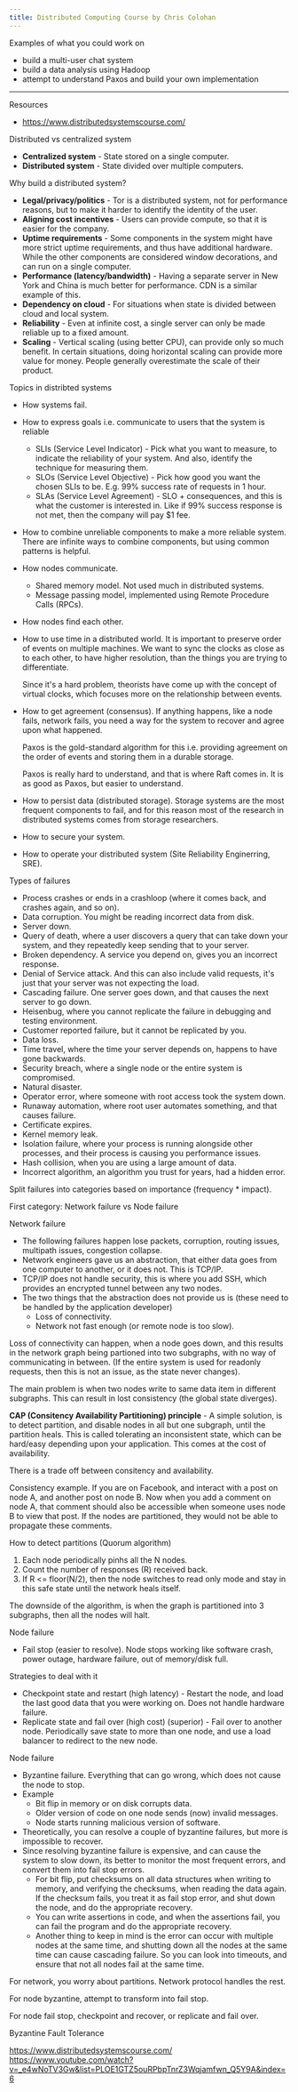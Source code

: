```yaml
---
title: Distributed Computing Course by Chris Colohan
---
```


Examples of what you could work on

-   build a multi-user chat system
-   build a data analysis using Hadoop
-   attempt to understand Paxos and build your own implementation

---

Resources

-   https://www.distributedsystemscourse.com/

Distributed vs centralized system

-   **Centralized system** - State stored on a single computer.
-   **Distributed system** - State divided over multiple computers.

Why build a distributed system?

-   **Legal/privacy/politics** - Tor is a distributed system, not for performance reasons, but to make it harder to identify the identity of the user.
-   **Aligning cost incentives** - Users can provide compute, so that it is easier for the company.
-   **Uptime requirements** - Some components in the system might have more strict uptime requirements, and thus have additional hardware. While the other components are considered window decorations, and can run on a single computer.
-   **Performance (latency/bandwidth)** - Having a separate server in New York and China is much better for performance. CDN is a similar example of this.
-   **Dependency on cloud** - For situations when state is divided between cloud and local system.
-   **Reliability** - Even at infinite cost, a single server can only be made reliable up to a fixed amount.
-   **Scaling** - Vertical scaling (using better CPU), can provide only so much benefit. In certain situations, doing horizontal scaling can provide more value for money. People generally overestimate the scale of their product.

Topics in distribted systems

-   How systems fail.
-   How to express goals i.e. communicate to users that the system is reliable
    -   SLIs (Service Level Indicator) - Pick what you want to measure, to indicate the reliability of your system. And also, identify the technique for measuring them.
    -   SLOs (Service Level Objective) - Pick how good you want the chosen SLIs to be. E.g. 99% success rate of requests in 1 hour.
    -   SLAs (Service Level Agreement) - SLO + consequences, and this is what the customer is interested in. Like if 99% success response is not met, then the company will pay $1 fee.
-   How to combine unreliable components to make a more reliable system. There are infinite ways to combine components, but using common patterns is helpful.
-   How nodes communicate.
    -   Shared memory model. Not used much in distributed systems.
    -   Message passing model, implemented using Remote Procedure Calls (RPCs).
-   How nodes find each other.
-   How to use time in a distributed world. It is important to preserve order of events on multiple machines. We want to sync the clocks as close as to each other, to have higher resolution, than the things you are trying to differentiate.

    Since it's a hard problem, theorists have come up with the concept of virtual clocks, which focuses more on the relationship between events.

-   How to get agreement (consensus). If anything happens, like a node fails, network fails, you need a way for the system to recover and agree upon what happened.

    Paxos is the gold-standard algorithm for this i.e. providing agreement on the order of events and storing them in a durable storage.

    Paxos is really hard to understand, and that is where Raft comes in. It is as good as Paxos, but easier to understand.

-   How to persist data (distributed storage). Storage systems are the most frequent components to fail, and for this reason most of the research in distributed systems comes from storage researchers.
-   How to secure your system.
-   How to operate your distributed system (Site Reliability Enginerring, SRE).

Types of failures

-   Process crashes or ends in a crashloop (where it comes back, and crashes again, and so on).
-   Data corruption. You might be reading incorrect data from disk.
-   Server down.
-   Query of death, where a user discovers a query that can take down your system, and they repeatedly keep sending that to your server.
-   Broken dependency. A service you depend on, gives you an incorrect response.
-   Denial of Service attack. And this can also include valid requests, it's just that your server was not expecting the load.
-   Cascading failure. One server goes down, and that causes the next server to go down.
-   Heisenbug, where you cannot replicate the failure in debugging and testing environment.
-   Customer reported failure, but it cannot be replicated by you.
-   Data loss.
-   Time travel, where the time your server depends on, happens to have gone backwards.
-   Security breach, where a single node or the entire system is compromised.
-   Natural disaster.
-   Operator error, where someone with root access took the system down.
-   Runaway automation, where root user automates something, and that causes failure.
-   Certificate expires.
-   Kernel memory leak.
-   Isolation failure, where your process is running alongside other processes, and their process is causing you performance issues.
-   Hash collision, when you are using a large amount of data.
-   Incorrect algorithm, an algorithm you trust for years, had a hidden error.

Split failures into categories based on importance (frequency \* impact).

First category: Network failure vs Node failure

Network failure

-   The following failures happen lose packets, corruption, routing issues, multipath issues, congestion collapse.
-   Network engineers gave us an abstraction, that either data goes from one computer to another, or it does not. This is TCP/IP.
-   TCP/IP does not handle security, this is where you add SSH, which provides an encrypted tunnel between any two nodes.
-   The two things that the abstraction does not provide us is (these need to be handled by the application developer)
    -   Loss of connectivity.
    -   Network not fast enough (or remote node is too slow).

Loss of connectivity can happen, when a node goes down, and this results in the network graph being partioned into two subgraphs, with no way of communicating in between. (If the entire system is used for readonly requests, then this is not an issue, as the state never changes).

The main problem is when two nodes write to same data item in different subgraphs. This can result in lost consistency (the global state diverges).

**CAP (Consitency Availability Partitioning) principle** - A simple solution, is to detect partition, and disable nodes in all but one subgraph, until the partition heals. This is called tolerating an inconsistent state, which can be hard/easy depending upon your application. This comes at the cost of availability.

There is a trade off between consitency and availability.

Consistency example. If you are on Facebook, and interact with a post on node A, and another post on node B. Now when you add a comment on node A, that comment should also be accessible when someone uses node B to view that post. If the nodes are partitioned, they would not be able to propagate these comments.

How to detect partitions (Quorum algorithm)

1. Each node periodically pinhs all the N nodes.
2. Count the number of responses (R) received back.
3. If R <= floor(N/2), then the node switches to read only mode and stay in this safe state until the network heals itself.

The downside of the algorithm, is when the graph is partitioned into 3 subgraphs, then all the nodes will halt.

Node failure

-   Fail stop (easier to resolve). Node stops working like software crash, power outage, hardware failure, out of memory/disk full.

Strategies to deal with it

-   Checkpoint state and restart (high latency) - Restart the node, and load the last good data that you were working on. Does not handle hardware failure.
-   Replicate state and fail over (high cost) (superior) - Fail over to another node. Periodically save state to more than one node, and use a load balancer to redirect to the new node.

Node failure

-   Byzantine failure. Everything that can go wrong, which does not cause the node to stop.
-   Example
    -   Bit flip in memory or on disk corrupts data.
    -   Older version of code on one node sends (now) invalid messages.
    -   Node starts running malicious version of software.
-   Theoretically, you can resolve a couple of byzantine failures, but more is impossible to recover.
-   Since resolving byzantine failure is expensive, and can cause the system to slow down, its better to monitor the most frequent errors, and convert them into fail stop errors.
    -   For bit flip, put checksums on all data structures when writing to memory, and verifying the checksums, when reading the data again. If the checksum fails, you treat it as fail stop error, and shut down the node, and do the appropriate recovery.
    -   You can write assertions in code, and when the assertions fail, you can fail the program and do the appropriate recovery.
    -   Another thing to keep in mind is the error can occur with multiple nodes at the same time, and shutting down all the nodes at the same time can cause cascading failure. So you can look into timeouts, and ensure that not all nodes fail at the same time.

For network, you worry about partitions. Network protocol handles the rest.

For node byzantine, attempt to transform into fail stop.

For node fail stop, checkpoint and recover, or replicate and fail over.

Byzantine Fault Tolerance

https://www.distributedsystemscourse.com/
https://www.youtube.com/watch?v=_e4wNoTV3Gw&list=PLOE1GTZ5ouRPbpTnrZ3Wqjamfwn_Q5Y9A&index=6
